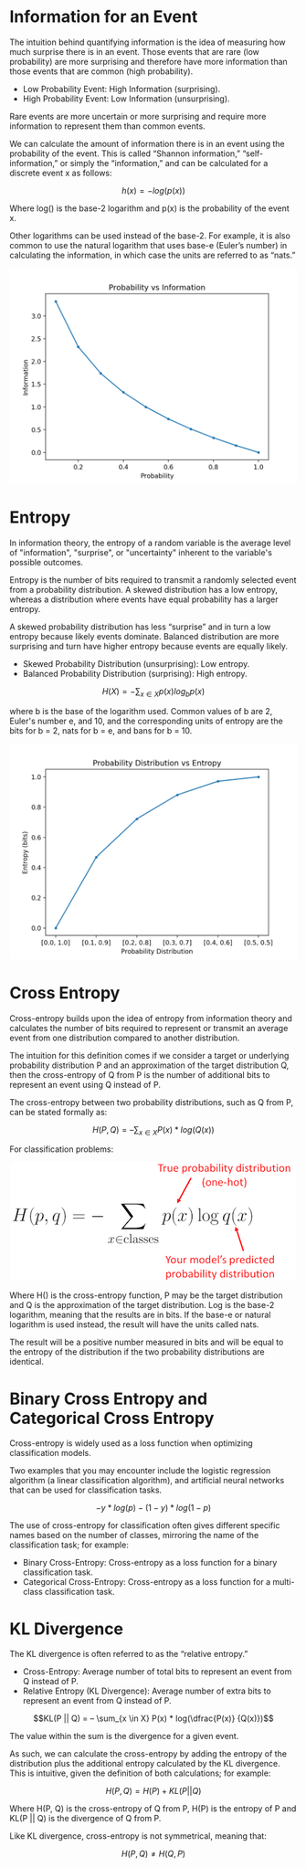 # Information for an Event

The intuition behind quantifying information is the idea of measuring how much surprise there is in an event. Those events that are rare (low probability) are more surprising and therefore have more information than those events that are common (high probability).

- Low Probability Event: High Information (surprising).
- High Probability Event: Low Information (unsurprising).

Rare events are more uncertain or more surprising and require more information to represent them than common events.

We can calculate the amount of information there is in an event using the probability of the event. This is called “Shannon information,” “self-information,” or simply the “information,” and can be calculated for a discrete event x as follows:

$$ h(x)=-log(p(x))$$

Where log() is the base-2 logarithm and p(x) is the probability of the event x.

Other logarithms can be used instead of the base-2. For example, it is also common to use the natural logarithm that uses base-e (Euler’s number) in calculating the information, in which case the units are referred to as “nats.”

<img src="pic/Plot-of-Probability-vs-Information.png">

# Entropy

In information theory, the entropy of a random variable is the average level of "information", "surprise", or "uncertainty" inherent to the variable's possible outcomes. 

Entropy is the number of bits required to transmit a randomly selected event from a probability distribution. A skewed distribution has a low entropy, whereas a distribution where events have equal probability has a larger entropy.

A skewed probability distribution has less “surprise” and in turn a low entropy because likely events dominate. Balanced distribution are more surprising and turn have higher entropy because events are equally likely.

- Skewed Probability Distribution (unsurprising): Low entropy.
- Balanced Probability Distribution (surprising): High entropy.

$$ H(X) = - \sum_{x \in X}p(x)log_bp(x)$$

where b is the base of the logarithm used. Common values of b are 2, Euler's number e, and 10, and the corresponding units of entropy are the bits for b = 2, nats for b = e, and bans for b = 10.

<img src="pic/Plot-of-Probability-Distribution-vs-Entropy.png">

# Cross Entropy

Cross-entropy builds upon the idea of entropy from information theory and calculates the number of bits required to represent or transmit an average event from one distribution compared to another distribution.

The intuition for this definition comes if we consider a target or underlying probability distribution P and an approximation of the target distribution Q, then the cross-entropy of Q from P is the number of additional bits to represent an event using Q instead of P.

The cross-entropy between two probability distributions, such as Q from P, can be stated formally as:

$$H(P, Q) = – \sum_{x \in X} P(x) * log(Q(x))$$

For classification problems: 

<p align="center">
<img src="pic/gNip2.png">
</p>

Where H() is the cross-entropy function, P may be the target distribution and Q is the approximation of the target distribution. Log is the base-2 logarithm, meaning that the results are in bits. If the base-e or natural logarithm is used instead, the result will have the units called nats.

The result will be a positive number measured in bits and will be equal to the entropy of the distribution if the two probability distributions are identical.

# Binary Cross Entropy and Categorical Cross Entropy

Cross-entropy is widely used as a loss function when optimizing classification models.

Two examples that you may encounter include the logistic regression algorithm (a linear classification algorithm), and artificial neural networks that can be used for classification tasks.

$$ -y*log(p)-(1-y)*log(1-p)$$

The use of cross-entropy for classification often gives different specific names based on the number of classes, mirroring the name of the classification task; for example:

- Binary Cross-Entropy: Cross-entropy as a loss function for a binary classification task.
- Categorical Cross-Entropy: Cross-entropy as a loss function for a multi-class classification task.

# KL Divergence

The KL divergence is often referred to as the “relative entropy.”

- Cross-Entropy: Average number of total bits to represent an event from Q instead of P.
- Relative Entropy (KL Divergence): Average number of extra bits to represent an event from Q instead of P.

$$KL(P || Q) = – \sum_{x \in X} P(x) * log(\dfrac{P(x)} {Q(x)})$$

The value within the sum is the divergence for a given event.

As such, we can calculate the cross-entropy by adding the entropy of the distribution plus the additional entropy calculated by the KL divergence. This is intuitive, given the definition of both calculations; for example:

$$H(P, Q) = H(P) + KL(P || Q)$$

Where H(P, Q) is the cross-entropy of Q from P, H(P) is the entropy of P and KL(P || Q) is the divergence of Q from P.

Like KL divergence, cross-entropy is not symmetrical, meaning that:

$$H(P, Q) \neq H(Q, P)$$
